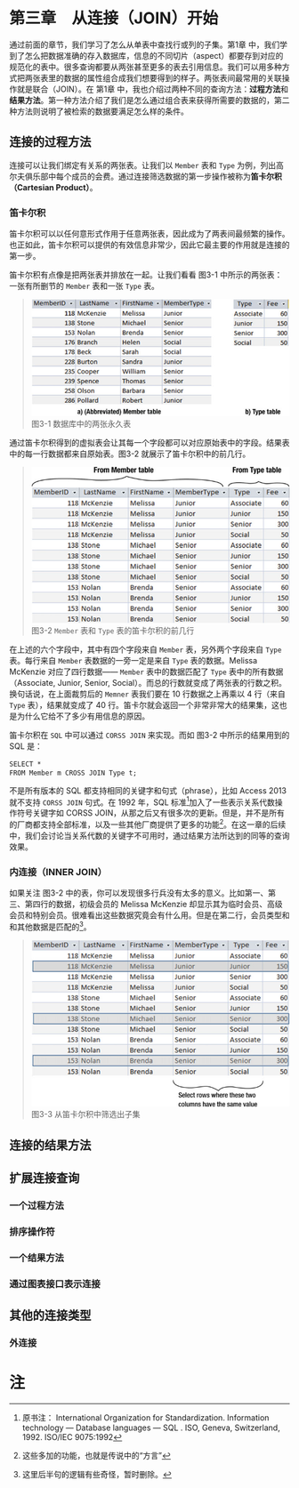 # 第三章　从连接（JOIN）开始

通过前面的章节，我们学习了怎么从单表中查找行或列的子集。第1章 中，我们学到了怎么把数据准确的存入数据库，信息的不同切片（aspect）都要存到对应的规范化的表中。很多查询都要从两张甚至更多的表去引用信息。我们可以用多种方式把两张表里的数据的属性组合成我们想要得到的样子。两张表间最常用的关联操作就是联合（JOIN）。在 第1章 中，我也介绍过两种不同的查询方法：**过程方法**和**结果方法**。第一种方法介绍了我们是怎么通过组合表来获得所需要的数据的，第二种方法则说明了被检索的数据要满足怎么样的条件。

## 连接的过程方法

连接可以让我们绑定有关系的两张表。让我们以 `Member` 表和 `Type` 为例，列出高尔夫俱乐部中每个成员的会费。通过连接筛选数据的第一步操作被称为**笛卡尔积（Cartesian Product）**。

### 笛卡尔积

笛卡尔积可以以任何意形式作用于任意两张表，因此成为了两表间最频繁的操作。也正如此，笛卡尔积可以提供的有效信息非常少，因此它最主要的作用就是连接的第一步。

笛卡尔积有点像是把两张表并排放在一起。让我们看看 图3-1 中所示的两张表：一张有所删节的 `Member` 表和一张 `Type` 表。

> ![图3-1](./../img/Figure_3-1.png)  
> 图3-1 数据库中的两张永久表

通过笛卡尔积得到的虚拟表会让其每一个字段都可以对应原始表中的字段。结果表中的每一行数据都来自原始表。图3-2 就展示了笛卡尔积中的前几行。

> ![图3-2](./../img/Figure_3-2.png)  
> 图3-2 `Member` 表和 `Type` 表的笛卡尔积的前几行

在上述的六个字段中，其中有四个字段来自 `Member` 表，另外两个字段来自 `Type` 表。每行来自 `Member` 表数据的一旁一定是来自 `Type` 表的数据。Melissa McKenzie 对应了四行数据—— `Member` 表中的数据匹配了 `Type` 表中的所有数据（Associate, Junior, Senior, Social）。而总的行数就变成了两张表的行数之积。换句话说，在上面裁剪后的 `Memner` 表我们要在 10 行数据之上再乘以 4 行（来自 `Type` 表），结果就变成了 40 行。笛卡尔就会返回一个非常非常大的结果集，这也是为什么它给不了多少有用信息的原因。

笛卡尔积在 `SQL` 中可以通过 `CORSS JOIN` 来实现。而如 图3-2 中所示的结果用到的 SQL 是：

```
SELECT * 
FROM Member m CROSS JOIN Type t; 
```

不是所有版本的 SQL 都支持相同的关键字和句式（phrase），比如 Access 2013 就不支持 `CORSS JOIN` 句式。在 1992 年，SQL 标准[^注1]加入了一些表示关系代数操作符号关键字如 CORSS JOIN，从那之后又有很多次的更新。但是，并不是所有的厂商都支持全部标准，以及一些其他厂商提供了更多的功能[^注2]。在这一章的后续中，我们会讨论当关系代数的关键字不可用时，通过结果方法所达到的同等的查询效果。

### 内连接（INNER JOIN）

如果关注 图3-2 中的表，你可以发现很多行兵没有太多的意义。比如第一、第三、第四行的数据，初级会员的 Melissa McKenzie 却显示其为临时会员、高级会员和特别会员。很难看出这些数据究竟会有什么用。但是在第二行，会员类型和和其他数据是匹配的[^注3]。

> ![图3-3](./../img/Figure_3-3.png)  
> 图3-3 从笛卡尔积中筛选出子集



## 连接的结果方法

## 扩展连接查询

### 一个过程方法


### 排序操作符


### 一个结果方法


### 通过图表接口表示连接

## 其他的连接类型

### 外连接

# 注
[^注1]: 原书注： International Organization for Standardization. Information technology — Database languages — SQL . ISO, Geneva, Switzerland, 1992. ISO/IEC 9075:1992
[^注2]: 这些多加的功能，也就是传说中的“方言”
[^注3]: 这里后半句的逻辑有些奇怪，暂时删除。